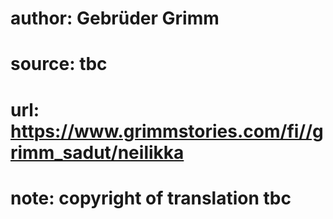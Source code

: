 # author: Gebrüder Grimm
# source: tbc
# url: https://www.grimmstories.com/fi//grimm_sadut/neilikka
# note: copyright of translation tbc



